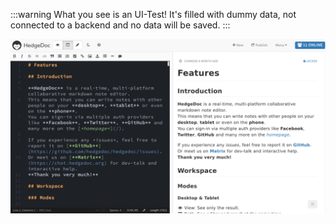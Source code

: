 :::warning
What you see is an UI-Test! It's filled with dummy data, not connected to a backend and no data will be saved.
:::

![HedgeDoc Screenshot](screenshot.png)
